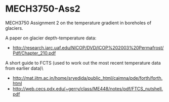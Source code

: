 MECH3750-Ass2
=============

MECH3750 Assignment 2 on the temperature gradient in boreholes of glaciers.


A paper on glacier depth-temperature data:
  - http://research.iarc.uaf.edu/NICOP/DVD/ICOP%202003%20Permafrost/Pdf/Chapter_210.pdf

A short guide to FCTS (used to work out the most recent temperature data from earlier data)\
  - http://mat.iitm.ac.in/home/sryedida/public_html/caimna/pde/forth/forth.html
  - http://web.cecs.pdx.edu/~gerry/class/ME448/notes/pdf/FTCS_nutshell.pdf
